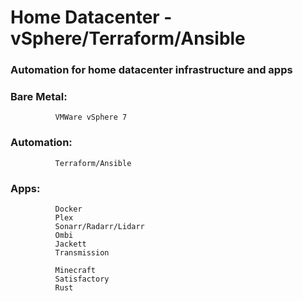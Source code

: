 # Home Datacenter - vSphere/Terraform/Ansible

### Automation for home datacenter infrastructure and apps

### Bare Metal:   

              VMWare vSphere 7

### Automation:   

              Terraform/Ansible

### Apps:         

              Docker
              Plex
              Sonarr/Radarr/Lidarr
              Ombi
              Jackett
              Transmission
              
              Minecraft
              Satisfactory
              Rust
